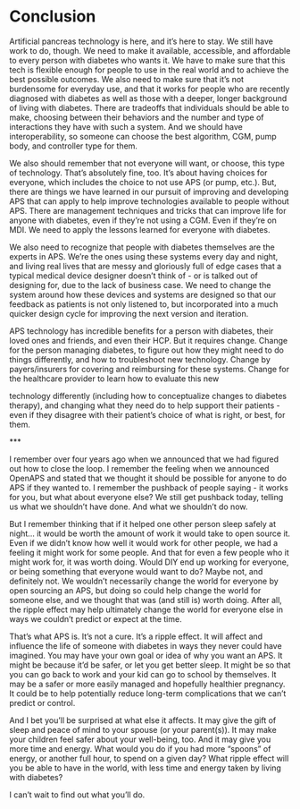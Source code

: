 # Conclusion

Artificial pancreas technology is here, and it’s here to stay. We still have work to do, though. We need to make it available, accessible, and affordable to every person with diabetes who wants it. We have to make sure that this tech is flexible enough for people to use in the real world and to achieve the best possible outcomes. We also need to make sure that it’s not burdensome for everyday use, and that it works for people who are recently diagnosed with diabetes as well as those with a deeper, longer background of living with diabetes. There are tradeoffs that individuals should be able to make, choosing between their behaviors and the number and type of interactions they have with such a system. And we should have interoperability, so someone can choose the best algorithm, CGM, pump body, and controller type for them.

We also should remember that not everyone will want, or choose, this type of technology. That’s absolutely fine, too. It’s about having choices for everyone, which includes the choice to not use APS \(or pump, etc.\). But, there are things we have learned in our pursuit of improving and developing APS that can apply to help improve technologies available to people without APS. There are management techniques and tricks that can improve life for anyone with diabetes, even if they’re not using a CGM. Even if they’re on MDI. We need to apply the lessons learned for everyone with diabetes.

We also need to recognize that people with diabetes themselves are the experts in APS. We’re the ones using these systems every day and night, and living real lives that are messy and gloriously full of edge cases that a typical medical device designer doesn’t think of - or is talked out of designing for, due to the lack of business case. We need to change the system around how these devices and systems are designed so that our feedback as patients is not only listened to, but incorporated into a much quicker design cycle for improving the next version and iteration.

APS technology has incredible benefits for a person with diabetes, their loved ones and friends, and even their HCP. But it requires change. Change for the person managing diabetes, to figure out how they might need to do things differently, and how to troubleshoot new technology. Change by payers/insurers for covering and reimbursing for these systems. Change for the healthcare provider to learn how to evaluate this new

technology differently \(including how to conceptualize changes to diabetes therapy\), and changing what they need do to help support their patients - even if they disagree with their patient’s choice of what is right, or best, for them.

\*\*\*

I remember over four years ago when we announced that we had figured out how to close the loop. I remember the feeling when we announced OpenAPS and stated that we thought it should be possible for anyone to do APS if they wanted to. I remember the pushback of people saying - it works for you, but what about everyone else? We still get pushback today, telling us what we shouldn’t have done. And what we shouldn’t do now.

But I remember thinking that if it helped one other person sleep safely at night... it would be worth the amount of work it would take to open source it. Even if we didn’t know how well it would work for other people, we had a feeling it might work for some people. And that for even a few people who it might work for, it was worth doing. Would DIY end up working for everyone, or being something that everyone would want to do? Maybe not, and definitely not. We wouldn’t necessarily change the world for everyone by open sourcing an APS, but doing so could help change the world for someone else, and we thought that was \(and still is\) worth doing. After all, the ripple effect may help ultimately change the world for everyone else in ways we couldn’t predict or expect at the time.

That’s what APS is. It’s not a cure. It’s a ripple effect. It will affect and influence the life of someone with diabetes in ways they never could have imagined. You may have your own goal or idea of why you want an APS. It might be because it’d be safer, or let you get better sleep. It might be so that you can go back to work and your kid can go to school by themselves. It may be a safer or more easily managed and hopefully healthier pregnancy. It could be to help potentially reduce long-term complications that we can’t predict or control.

And I bet you’ll be surprised at what else it affects. It may give the gift of sleep and peace of mind to your spouse \(or your parent\(s\)\). It may make your children feel safer about your well-being, too. And it may give you more time and energy. What would you do if you had more “spoons” of energy, or another full hour, to spend on a given day? What ripple effect will you be able to have in the world, with less time and energy taken by living with diabetes?

I can’t wait to find out what you’ll do.

